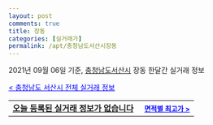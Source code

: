 ```yaml
---
layout: post
comments: true
title: 장동
categories: [실거래가]
permalink: /apt/충청남도서산시장동
---
```


2021년 09월 06일 기준, <a href="/apt/충청남도서산시">충청남도서산시</a> 장동 한달간 실거래 정보

<a style="color: blue;" href="/apt/충청남도서산시">< 충청남도 서산시 전체 실거래 정보</a>
<!---- start ---->
<table>
  <tr>
    <td colspan="4" style="font-weight: bold;"><a href="/apt/충청남도서산시장동{name_without_space}">오늘 등록된 실거래 정보가 없습니다</a> &nbsp;&nbsp;&nbsp; <a style="color: blue; font-size: smaller;" href="/apt/충청남도서산시장동{name_without_space}">면적별 최고가 ></a></td>
  </tr>
    
</table>
<!---- end ---->
    